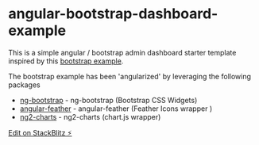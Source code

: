 # angular-bootstrap-dashboard-example

This is a simple angular / bootstrap admin dashboard starter template inspired by this [bootstrap example](https://getbootstrap.com/docs/4.4/examples/dashboard/). 

The bootstrap example has been 'angularized' by leveraging the following packages

+ [ng-bootstrap](https://ng-bootstrap.github.io/#/home) - ng-bootstrap (Bootstrap CSS Widgets)
+ [angular-feather](https://github.com/michaelbazos/angular-feather) - angular-feather (Feather Icons wrapper )
+ [ng2-charts](https://github.com/valor-software/ng2-charts) - ng2-charts (chart.js wrapper)


[Edit on StackBlitz ⚡️](https://stackblitz.com/edit/angular-ihrosj)